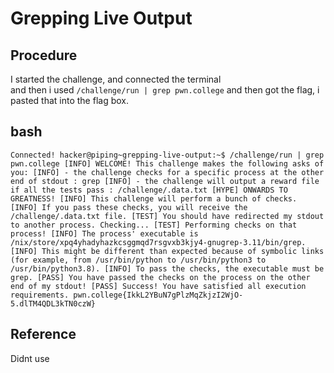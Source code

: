 # Grepping Live Output

## Procedure
I started the challenge, and connected the terminal<br>
and then i used `/challenge/run | grep pwn.college`  and then  got 
the flag, i pasted that into the flag box.

## bash
`Connected!
hacker@piping~grepping-live-output:~$ /challenge/run | grep pwn.college
[INFO] WELCOME! This challenge makes the following asks of you:
[INFO] - the challenge checks for a specific process at the other end of stdout : grep
[INFO] - the challenge will output a reward file if all the tests pass : /challenge/.data.txt
[HYPE] ONWARDS TO GREATNESS!
[INFO] This challenge will perform a bunch of checks.
[INFO] If you pass these checks, you will receive the /challenge/.data.txt file.
[TEST] You should have redirected my stdout to another process. Checking...
[TEST] Performing checks on that process!
[INFO] The process' executable is /nix/store/xpq4yhadyhazkcsggmqd7rsgvxb3kjy4-gnugrep-3.11/bin/grep.
[INFO] This might be different than expected because of symbolic links (for example, from /usr/bin/python to /usr/bin/python3 to /usr/bin/python3.8).
[INFO] To pass the checks, the executable must be grep.
[PASS] You have passed the checks on the process on the other end of my stdout!
[PASS] Success! You have satisfied all execution requirements.
pwn.college{IkkL2YBuN7gPlzMqZkjzI2WjO-5.dlTM4QDL3kTN0czW}`

## Reference
Didnt use
